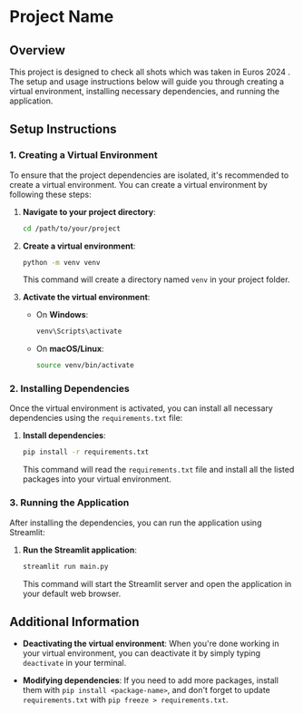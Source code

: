 # Project Name

## Overview

This project is designed to check all shots which was taken in Euros 2024 . The setup and usage instructions below will guide you through creating a virtual environment, installing necessary dependencies, and running the application.

## Setup Instructions

### 1. Creating a Virtual Environment

To ensure that the project dependencies are isolated, it's recommended to create a virtual environment. You can create a virtual environment by following these steps:

1. **Navigate to your project directory**:

    ```bash
    cd /path/to/your/project
    ```

2. **Create a virtual environment**:

    ```bash
    python -m venv venv
    ```

    This command will create a directory named `venv` in your project folder.

3. **Activate the virtual environment**:

    - On **Windows**:

      ```bash
      venv\Scripts\activate
      ```

    - On **macOS/Linux**:

      ```bash
      source venv/bin/activate
      ```

### 2. Installing Dependencies

Once the virtual environment is activated, you can install all necessary dependencies using the `requirements.txt` file:

1. **Install dependencies**:

    ```bash
    pip install -r requirements.txt
    ```

    This command will read the `requirements.txt` file and install all the listed packages into your virtual environment.

### 3. Running the Application

After installing the dependencies, you can run the application using Streamlit:

1. **Run the Streamlit application**:

    ```bash
    streamlit run main.py
    ```

    This command will start the Streamlit server and open the application in your default web browser.

## Additional Information

- **Deactivating the virtual environment**: When you're done working in your virtual environment, you can deactivate it by simply typing `deactivate` in your terminal.
  
- **Modifying dependencies**: If you need to add more packages, install them with `pip install <package-name>`, and don't forget to update `requirements.txt` with `pip freeze > requirements.txt`.
